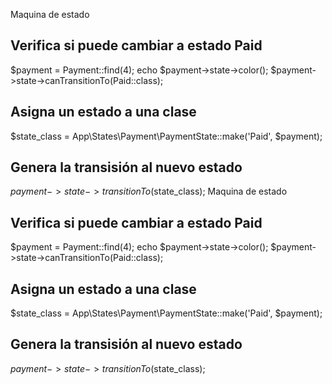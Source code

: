 Maquina de estado

Verifica si puede cambiar a estado Paid
---------------------------------------
$payment = Payment::find(4);
echo $payment->state->color();
$payment->state->canTransitionTo(Paid::class);

Asigna un estado a una clase
--------------------------
$state_class = App\States\Payment\PaymentState::make('Paid', $payment);

Genera la transisión al nuevo estado
------------------------------------
$payment->state->transitionTo($state_class);
Maquina de estado

Verifica si puede cambiar a estado Paid
---------------------------------------
$payment = Payment::find(4);
echo $payment->state->color();
$payment->state->canTransitionTo(Paid::class);

Asigna un estado a una clase
--------------------------
$state_class = App\States\Payment\PaymentState::make('Paid', $payment);

Genera la transisión al nuevo estado
------------------------------------
$payment->state->transitionTo($state_class);

